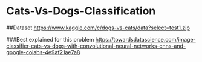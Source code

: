# Cats-Vs-Dogs-Classification

##Dataset https://www.kaggle.com/c/dogs-vs-cats/data?select=test1.zip


###Best explained for this problem https://towardsdatascience.com/image-classifier-cats-vs-dogs-with-convolutional-neural-networks-cnns-and-google-colabs-4e9af21ae7a8
